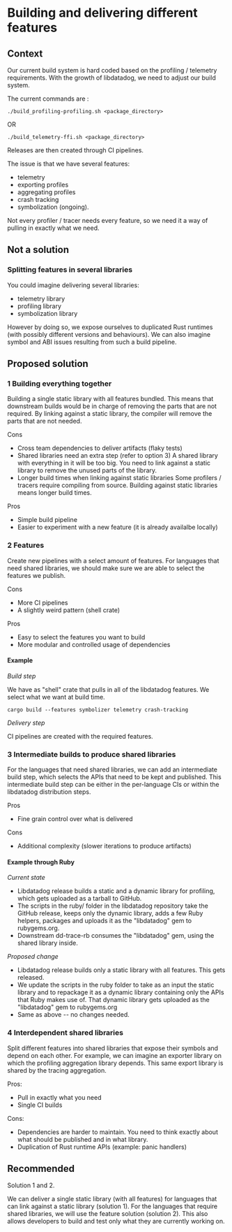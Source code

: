# Building and delivering different features 

## Context

Our current build system is hard coded based on the profiling / telemetry requirements.
With the growth of libdatadog, we need to adjust our build system.

The current commands are :

```
./build_profiling-profiling.sh <package_directory>
```

OR

```
./build_telemetry-ffi.sh <package_directory>
```

Releases are then created through CI pipelines.

The issue is that we have several features:
- telemetry
- exporting profiles
- aggregating profiles
- crash tracking
- symbolization (ongoing).

Not every profiler / tracer needs every feature, so we need it a way of pulling in exactly what we need.

## Not a solution

### Splitting features in several libraries

You could imagine delivering several libraries:
- telemetry library
- profiling library 
- symbolization library

However by doing so, we expose ourselves to duplicated Rust runtimes (with possibly different versions and behaviours). We can also imagine symbol and ABI issues resulting from such a build pipeline.

## Proposed solution

### 1 Building everything together 

Building a single static library with all features bundled. This means that downstream builds would be in charge of removing the parts that are not required.
By linking against a static library, the compiler will remove the parts that are not needed.

Cons
- Cross team dependencies to deliver artifacts (flaky tests)
- Shared libraries need an extra step (refer to option 3)
A shared library with everything in it will be too big. You need to link against a static library to remove the unused parts of the library.
- Longer build times when linking against static libraries
Some profilers / tracers require compiling from source. Building against static libraries means longer build times.

Pros
+ Simple build pipeline
+ Easier to experiment with a new feature (it is already availalbe locally)

### 2 Features

Create new pipelines with a select amount of features.
For languages that need shared libraries, we should make sure we are able to select the features we publish.

Cons
- More CI pipelines
- A slightly weird pattern (shell crate)

Pros
+ Easy to select the features you want to build
+ More modular and controlled usage of dependencies

#### Example

*Build step*

We have as "shell" crate that pulls in all of the libdatadog features.
We select what we want at build time.

```
cargo build --features symbolizer telemetry crash-tracking
```

*Delivery step*

CI pipelines are created with the required features.

### 3 Intermediate builds to produce shared libraries

For the languages that need shared libraries, we can add an intermediate build step, which selects the APIs that need to be kept and published.
This intermediate build step can be either in the per-language CIs or within the libdatadog distribution steps.

Pros
+ Fine grain control over what is delivered

Cons
- Additional complexity (slower iterations to produce artifacts)

#### Example through Ruby

*Current state*

- Libdatadog release builds a static and a dynamic library for profiling, which gets uploaded as a tarball to GitHub.
- The scripts in the ruby/ folder in the libdatadog repository take the GitHub release, keeps only the dynamic library, adds a few Ruby helpers, packages and uploads it as the "libdatadog" gem to rubygems.org.
- Downstream dd-trace-rb consumes the "libdatadog" gem, using the shared library inside.

*Proposed change*

- Libdatadog release builds only a static library with all features. This gets released.
- We update the scripts in the ruby folder to take as an input the static library and to repackage it as a dynamic library containing only the APIs that Ruby makes use of. That dynamic library gets uploaded as the "libdatadog" gem to rubygems.org
- Same as above -- no changes needed.

### 4 Interdependent shared libraries

Split different features into shared libraries that expose their symbols and depend on each other.
For example, we can imagine an exporter library on which the profiling aggregation library depends. This same export library is shared by the tracing aggregation.

Pros:
- Pull in exactly what you need
- Single CI builds

Cons:
- Dependencies are harder to maintain. 
You need to think exactly about what should be published and in what library.
- Duplication of Rust runtime APIs (example: panic handlers)

## Recommended

Solution 1 and 2.

We can deliver a single static library (with all features) for languages that can link against a static library (solution 1).
For the languages that require shared libraries, we will use the feature solution (solution 2). This also allows developers to build and test only what they are currently working on.
